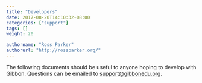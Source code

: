 ```yaml
---
title: "Developers"
date: 2017-08-20T14:10:32+08:00
categories: ["support"]
tags: []
weight: 20

authorname: "Ross Parker"
authorurl: "http://rossparker.org/"
---
```


The following documents should be useful to anyone hoping to develop with Gibbon. Questions can be emailed to [support@gibbonedu.org](mailto:support@gibbonedu.org).



